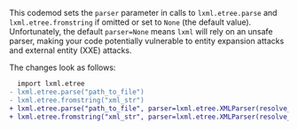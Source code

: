 This codemod sets the `parser` parameter in calls to  `lxml.etree.parse`  and `lxml.etree.fromstring` if omitted or set to `None` (the default value). Unfortunately, the default `parser=None` means `lxml` will rely on an unsafe parser, making your code potentially vulnerable to entity expansion attacks and external entity (XXE) attacks.

The changes look as follows:

```diff
  import lxml.etree
- lxml.etree.parse("path_to_file")
- lxml.etree.fromstring("xml_str")
+ lxml.etree.parse("path_to_file", parser=lxml.etree.XMLParser(resolve_entities=False))
+ lxml.etree.fromstring("xml_str", parser=lxml.etree.XMLParser(resolve_entities=False))
```
